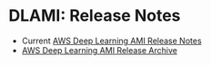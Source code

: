 # DLAMI: Release Notes<a name="appendix-ami-release-notes"></a>
+ Current [AWS Deep Learning AMI Release Notes](https://aws.amazon.com/releasenotes/?tag=releasenotes%23keywords%23aws-deep-learning-amis)
+ [AWS Deep Learning AMI Release Archive](dlami-release-archive.md)